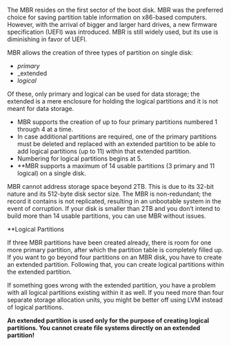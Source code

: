 The MBR resides on the first sector of the boot disk. MBR was the preferred choice for saving partition table information on x86-based computers. However, with the arrival of bigger and larger hard drives, a new firmware specification (UEFI) was introduced. MBR is still widely used, but its use is diminishing in favor of UEFI.

MBR allows the creation of three types of partition on single disk: 
- _primary_
- _extended
- _logical_

Of these, only primary and logical can be used for data storage; the extended is a mere enclosure for holding the logical partitions and it is not meant for data storage.

- MBR supports the creation of up to four primary partitions numbered 1 through 4 at a time. 
- In case additional partitions are required, one of the primary partitions must be deleted and replaced with an extended partition to be able to add logical partitions (up to 11) within that extended partition.
- Numbering for logical partitions begins at 5. 
- **MBR supports a maximum of 14 usable partitions (3 primary and 11 logical) on a single disk.

MBR cannot address storage space beyond 2TB. This is due to its 32-bit nature and its 512-byte disk sector size. The MBR is non-redundant; the record it contains is not replicated, resulting in an unbootable system in the event of corruption. If your disk is smaller than 2TB and you don’t intend to build more than 14 usable partitions, you can use MBR without issues.

**Logical Partitions

If three MBR partitions have been created already, there is room for one more primary partition, after which the partition table is completely filled up. If you want to go beyond four partitions on an MBR disk, you have to create an extended partition. Following that, you can create logical partitions within the extended partition.

If something goes wrong with the extended partition, you have a problem with all logical partitions existing within it as well. If you need more than four separate storage allocation units, you might be better off using LVM instead of logical partitions.

**An extended partition is used only for the purpose of creating logical partitions. You cannot create file systems directly on an extended partition!**